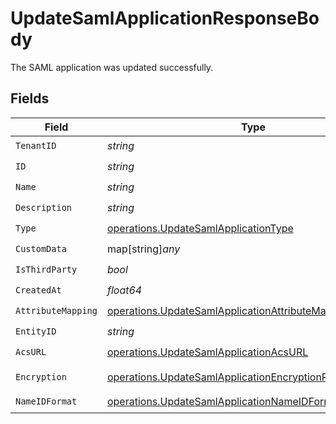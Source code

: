 # UpdateSamlApplicationResponseBody

The SAML application was updated successfully.


## Fields

| Field                                                                                                                                | Type                                                                                                                                 | Required                                                                                                                             | Description                                                                                                                          |
| ------------------------------------------------------------------------------------------------------------------------------------ | ------------------------------------------------------------------------------------------------------------------------------------ | ------------------------------------------------------------------------------------------------------------------------------------ | ------------------------------------------------------------------------------------------------------------------------------------ |
| `TenantID`                                                                                                                           | *string*                                                                                                                             | :heavy_check_mark:                                                                                                                   | N/A                                                                                                                                  |
| `ID`                                                                                                                                 | *string*                                                                                                                             | :heavy_check_mark:                                                                                                                   | N/A                                                                                                                                  |
| `Name`                                                                                                                               | *string*                                                                                                                             | :heavy_check_mark:                                                                                                                   | N/A                                                                                                                                  |
| `Description`                                                                                                                        | *string*                                                                                                                             | :heavy_check_mark:                                                                                                                   | N/A                                                                                                                                  |
| `Type`                                                                                                                               | [operations.UpdateSamlApplicationType](../../models/operations/updatesamlapplicationtype.md)                                         | :heavy_check_mark:                                                                                                                   | N/A                                                                                                                                  |
| `CustomData`                                                                                                                         | map[string]*any*                                                                                                                     | :heavy_check_mark:                                                                                                                   | arbitrary                                                                                                                            |
| `IsThirdParty`                                                                                                                       | *bool*                                                                                                                               | :heavy_check_mark:                                                                                                                   | N/A                                                                                                                                  |
| `CreatedAt`                                                                                                                          | *float64*                                                                                                                            | :heavy_check_mark:                                                                                                                   | N/A                                                                                                                                  |
| `AttributeMapping`                                                                                                                   | [operations.UpdateSamlApplicationAttributeMappingResponse](../../models/operations/updatesamlapplicationattributemappingresponse.md) | :heavy_check_mark:                                                                                                                   | N/A                                                                                                                                  |
| `EntityID`                                                                                                                           | *string*                                                                                                                             | :heavy_check_mark:                                                                                                                   | N/A                                                                                                                                  |
| `AcsURL`                                                                                                                             | [operations.UpdateSamlApplicationAcsURL](../../models/operations/updatesamlapplicationacsurl.md)                                     | :heavy_check_mark:                                                                                                                   | N/A                                                                                                                                  |
| `Encryption`                                                                                                                         | [operations.UpdateSamlApplicationEncryptionResponse](../../models/operations/updatesamlapplicationencryptionresponse.md)             | :heavy_check_mark:                                                                                                                   | Validator function                                                                                                                   |
| `NameIDFormat`                                                                                                                       | [operations.UpdateSamlApplicationNameIDFormatResponse](../../models/operations/updatesamlapplicationnameidformatresponse.md)         | :heavy_check_mark:                                                                                                                   | N/A                                                                                                                                  |